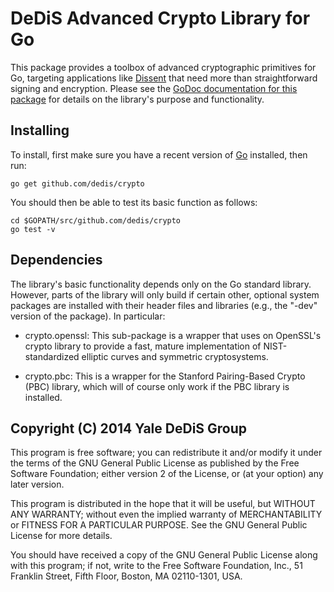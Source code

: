 DeDiS Advanced Crypto Library for Go
====================================

This package provides a toolbox of advanced cryptographic primitives for Go,
targeting applications like [Dissent](http://dedis.cs.yale.edu/dissent/)
that need more than straightforward signing and encryption.
Please see the
[GoDoc documentation for this package](http://godoc.org/github.com/DeDiS/crypto)
for details on the library's purpose and functionality.

Installing
----------

To install, first make sure you have
a recent version of [Go](https://golang.org) installed,
then run:

	go get github.com/dedis/crypto

You should then be able to test its basic function as follows:

	cd $GOPATH/src/github.com/dedis/crypto
	go test -v

Dependencies
------------

The library's basic functionality depends only on the Go standard library.
However, parts of the library will only build if certain other,
optional system packages are installed with their header files and libraries
(e.g., the "-dev" version of the package).
In particular:

- crypto.openssl: This sub-package is a wrapper that
uses on OpenSSL's crypto library to provide a fast, mature implementation
of NIST-standardized elliptic curves and symmetric cryptosystems.

- crypto.pbc: This is a wrapper for the
Stanford Pairing-Based Crypto (PBC) library,
which will of course only work if the PBC library is installed.

Copyright (C) 2014 Yale DeDiS Group
-----------------------------------

This program is free software; you can redistribute it and/or modify it under
the terms of the GNU General Public License as published by the Free Software
Foundation; either version 2 of the License, or (at your option) any later
version.

This program is distributed in the hope that it will be useful, but WITHOUT ANY
WARRANTY; without even the implied warranty of MERCHANTABILITY or FITNESS FOR A
PARTICULAR PURPOSE.  See the GNU General Public License for more details.

You should have received a copy of the GNU General Public License along with
this program; if not, write to the Free Software Foundation, Inc., 51 Franklin
Street, Fifth Floor, Boston, MA  02110-1301, USA.
